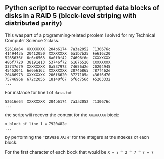 ## Python script to recover corrupted data blocks of disks in a RAID 5 (block-level striping with distributed parity)

This was part of a programming-related problem I solved for my Technical Computer Science 2 class.

```
52616e64  XXXXXXXX  204b6174  7a3a2052  7130676c
4149443a  20412050  XXXXXXXX  6a1b7b25  6e616c20
5265636f  6c6c6563  6a0f0f42  74696f6e  XXXXXXXX
486f7720  38191e13  53746f72  61676520  XXXXXXXX
33737d79  XXXXXXXX  0a537973  74656d2e  20204945
45452041  6e6e616c  XXXXXXXX  20746865  787f462e
20486973  XXXXXXXX  206f6620  3727105a  436f6d70
7574696e  672c2056  18140f67  6f6c756d  65203332
...
```

For instance for line 1 of `data.txt`
```
52616e64  XXXXXXXX  204b6174  7a3a2052  7130676c
...
```
the script will recover the content for the `XXXXXXXX` block:
```
x_block of line 1 = 7920482e
...
```
by performing the "bitwise XOR" for the integers at the indexes of each block.

For the first character of each block that would be `X = 5 ^ 2 ^ 7 ^ 7 = 7`
